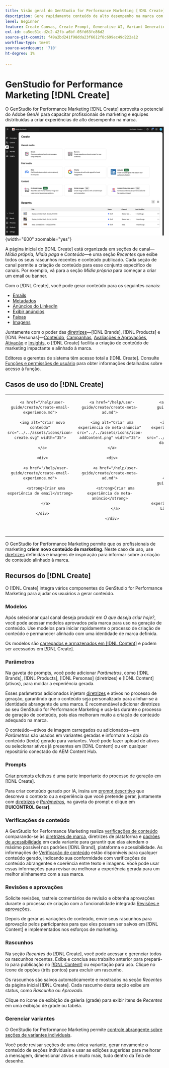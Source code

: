 ```yaml
---
title: Visão geral do GenStudio for Performance Marketing [!DNL Create]
description: Gere rapidamente conteúdo de alto desempenho na marca com IA gerativa no Adobe GenStudio for Performance Marketing [!DNL Create].
level: Beginner
feature: Create Canvas, Create Prompt, Generative AI, Variant Generation, Content Generation
exl-id: ca5ee31c-d2c2-42fb-a6bf-05fd63fe86d2
source-git-commit: f49a2bd241f98dda23f6612f8c699ec49d222a12
workflow-type: tm+mt
source-wordcount: '710'
ht-degree: 1%

---
```


# GenStudio for Performance Marketing [!DNL Create]

O GenStudio for Performance Marketing [!DNL Create] aproveita o potencial do Adobe GenAI para capacitar profissionais de marketing e equipes distribuídas a criar experiências de alto desempenho na marca.

![Criar página inicial](/help/assets/create-home.png){width="600" zoomable="yes"}

A página inicial do [!DNL Create] está organizada em seções de canal—_Mídia própria_, _Mídia paga_ e _Conteúdo_—e uma seção _Recentes_ que exibe todos os seus rascunhos recentes e conteúdo publicado. Cada seção de canal permite a criação de conteúdo para esse conjunto específico de canais. Por exemplo, vá para a seção _Mídia própria_ para começar a criar um email ou banner.

Com o [!DNL Create], você pode gerar conteúdo para os seguintes canais:

* [Emails](email-experiences.md)
* [Metadados](meta-experiences.md)
* [Anúncios do LinkedIn](linkedin-experiences.md)
* [Exibir anúncios](display-ad-experiences.md)
* [Faixas](banner-experiences.md)
* [Imagens](generate-assets.md)

Juntamente com o poder das [diretrizes](/help/user-guide/guidelines/overview.md)—[!DNL Brands], [!DNL Products] e [!DNL Personas]—[Conteúdo](/help/user-guide/content/overview.md), [Campanhas](/help/user-guide/campaigns/overview.md), [Avaliações e Aprovações](/help/user-guide/approvals/overview.md), [Ativação](/help/user-guide/activation/overview.md) e [Insights](/help/user-guide/insights/overview.md), o [!DNL Create] facilita a criação de conteúdo de marketing impactante e alinhado à marca.

Editores e gerentes de sistema têm acesso total a [!DNL Create]. Consulte [Funções e permissões de usuário](/help/user-guide/user-roles.md) para obter informações detalhadas sobre acesso à função.

## Casos de uso do [!DNL Create]

<table style="table-layout:fixed">

<tr style="border: 0;">

   <td align="center" valign="top" width="100">

      <a href="/help/user-guide/create/create-email-experience.md">

      <img alt="Criar novo conteúdo" src="../../assets/icons/icon-create.svg" width="35">

      </a>

      <div>

         <a href="/help/user-guide/create/create-email-experience.md">

         <strong>Criar uma experiência de email</strong>

         </a>

      </div>

   </td>

   <td align="center" valign="top" width="100">

      <a href="/help/user-guide/create/create-meta-ad.md">

      <img alt="Criar uma experiência de meta-anúncio" src="../../assets/icons/icon-addContent.png" width="35">

      </a>

      <div>

         <a href="/help/user-guide/create/create-meta-ad.md">

         <strong>Criar uma experiência de meta-anúncio</strong>

         </a>

      </div>

   </td>

   <td align="center" valign="top" width="100">

      <a href="/help/user-guide/create/create-linkedin.md">

      <img alt="Criar uma experiência de anúncio do LinkedIn" src="../../assets/icons/icon-dataAnalytics.svg" width="35">

      </a>

      <div>

         <a href="/help/user-guide/create/create-linkedin.md">

         <strong>Criar uma experiência de anúncio do LinkedIn</strong>

         </a>

      </div>

   </td>

   <td align="center" valign="top" width="100">

      <a href="/help/user-guide/create/create-display-ad.md">

      <img alt="Criar uma experiência de anúncio de exibição" src="../../assets/icons/icon-addTemplate.svg" width="35">

      </a>

      <div>

         <a href="/help/user-guide/create/create-display-ad.md">

         <strong>Criar uma experiência de anúncio de exibição</strong>

         </a>

      </div>

   </td>

   <td align="center" valign="top" width="100">

      <a href="/help/user-guide/create/create-banner-experience.md">

      <img alt="Criar uma experiência de banner" src="../../assets/icons/icon-search.png" width="35">

      </a>

      <div>

         <a href="/help/user-guide/create/create-banner-experience.md">

         <strong>Criar uma experiência de banner</strong>

         </a>

      </div>

   </td>

   <td align="center" valign="top" width="100">

      <a href="/help/user-guide/create/generate-assets.md">

      <img alt="Criar imagens" src="../../assets/icons/icon-asset.svg" width="35">

      </a>

      <div>

         <a href="/help/user-guide/create/generate-assets.md">

         <strong>Gerar imagens</strong>

         </a>

      </div>

   </td>

</tr>

</table>

O GenStudio for Performance Marketing permite que os profissionais de marketing **criem novo conteúdo de marketing**. Neste caso de uso, use [diretrizes](/help/user-guide/guidelines/overview.md) definidas e imagens de inspiração para informar sobre a criação de conteúdo alinhado à marca.

## Recursos do [!DNL Create]

O [!DNL Create] integra vários componentes do GenStudio for Performance Marketing para ajudar os usuários a gerar conteúdo.

### Modelos

Após selecionar qual canal deseja produzir em _O que deseja criar hoje?_, você pode acessar modelos aprovados pela marca para uso na geração de conteúdo. Use modelos para iniciar rapidamente o processo de criação de conteúdo e permanecer alinhado com uma identidade de marca definida.

Os modelos são [carregados e armazenados em [!DNL Content]](/help/user-guide/content/overview.md) e podem ser acessados em [!DNL Create].

### Parâmetros

Na gaveta de prompts, você pode adicionar _Parâmetros_, como [!DNL Brands], [!DNL Products], [!DNL Personas] (diretrizes) e [!DNL Content] (ativos), para moldar a experiência gerada.

Esses parâmetros adicionados injetam [diretrizes](/help/user-guide/guidelines/overview.md) e ativos no processo de geração, garantindo que o conteúdo seja personalizado para alinhar-se à identidade abrangente de uma marca. É recomendável adicionar diretrizes ao seu GenStudio for Performance Marketing e usá-las durante o processo de geração de conteúdo, pois elas melhoram muito a criação de conteúdo adequado na marca.

O conteúdo—ativos de imagem carregados ou adicionados—em _Parâmetros_ são usados em variantes geradas e informam a cópia do conteúdo (texto) gerado para variantes. Você pode fazer upload de ativos ou selecionar ativos já presentes em [!DNL Content] ou em qualquer repositório conectado do AEM Content Hub.

### Prompts

[Criar prompts efetivos](/help/user-guide/effective-prompts.md) é uma parte importante do processo de geração em [!DNL Create].

Para criar conteúdo gerado por IA, insira um [prompt descritivo](/help/user-guide/effective-prompts.md) que descreva o contexto ou a experiência que você pretende gerar, juntamente com [diretrizes](/help/user-guide/guidelines/overview.md) e [_Parâmetros_](#parameters), na gaveta do prompt e clique em **[!UICONTROL Gerar]**.

### Verificações de conteúdo

A GenStudio for Performance Marketing realiza [verificações de conteúdo](/help/user-guide/guidelines/brand-validation.md#content-check-panel) comparando-se às [diretrizes de marca](/help/user-guide/guidelines/brands.md), diretrizes de plataforma e [padrões de acessibilidade](/help/user-guide/guidelines/overview.md#compliance) em cada variante para garantir que elas atendam o máximo possível nos padrões [!DNL Brand], plataforma e acessibilidade. As informações de [Verificação de conteúdo](/help/user-guide/guidelines/brand-validation.md#content-check-summary) estão disponíveis para qualquer conteúdo gerado, indicando sua conformidade com verificações de conteúdo abrangentes e coerência entre texto e imagens. Você pode usar essas informações para revisar ou melhorar a experiência gerada para um melhor alinhamento com a sua marca.

### Revisões e aprovações

Solicite revisões, rastreie comentários de revisão e obtenha aprovações durante o processo de criação com a funcionalidade integrada [Revisões e aprovações](/help/user-guide/approvals/overview.md).

Depois de gerar as variações de conteúdo, envie seus rascunhos para aprovação pelos participantes para que eles possam ser salvos em [!DNL Content] e implementados nos esforços de marketing.

### Rascunhos

Na seção _Recentes_ do [!DNL Create], você pode acessar e gerenciar todos os rascunhos recentes. Exiba e conclua seu trabalho anterior para prepará-lo para publicação no [[!DNL Content]](/help/user-guide/content/overview.md) ou exportação para uso. Clique no ícone de opções (três pontos) para excluir um rascunho.

Os rascunhos são salvos automaticamente e mostrados na seção _Recentes_ da página inicial [!DNL Create]. Cada rascunho desta seção exibe um status, como _Rascunho_ ou _Aprovado_.

Clique no ícone de exibição de galeria (grade) para exibir itens de _Recentes_ em uma exibição de grade ou tabela.

### Gerenciar variantes

O GenStudio for Performance Marketing permite [controle abrangente sobre seções de variantes individuais](/help/user-guide/create/manage-variants.md).

Você pode revisar seções de uma única variante, gerar novamente o conteúdo de seções individuais e usar as edições sugeridas para melhorar a mensagem, dimensionar ativos e muito mais, tudo dentro da Tela de desenho.
